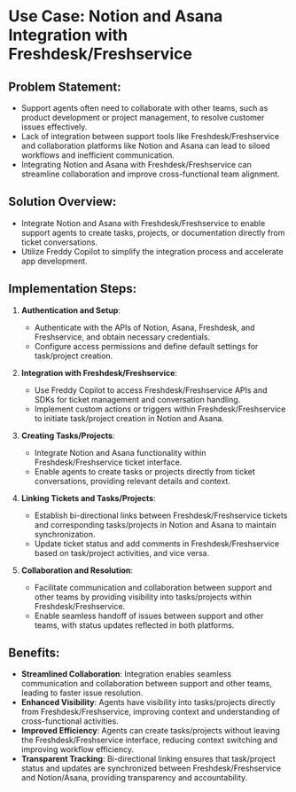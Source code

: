 # Use Case: Notion and Asana Integration with Freshdesk/Freshservice

## Problem Statement:
- Support agents often need to collaborate with other teams, such as product development or project management, to resolve customer issues effectively.
- Lack of integration between support tools like Freshdesk/Freshservice and collaboration platforms like Notion and Asana can lead to siloed workflows and inefficient communication.
- Integrating Notion and Asana with Freshdesk/Freshservice can streamline collaboration and improve cross-functional team alignment.

## Solution Overview:
- Integrate Notion and Asana with Freshdesk/Freshservice to enable support agents to create tasks, projects, or documentation directly from ticket conversations.
- Utilize Freddy Copilot to simplify the integration process and accelerate app development.

## Implementation Steps:

1. **Authentication and Setup**:
   - Authenticate with the APIs of Notion, Asana, Freshdesk, and Freshservice, and obtain necessary credentials.
   - Configure access permissions and define default settings for task/project creation.

2. **Integration with Freshdesk/Freshservice**:
   - Use Freddy Copilot to access Freshdesk/Freshservice APIs and SDKs for ticket management and conversation handling.
   - Implement custom actions or triggers within Freshdesk/Freshservice to initiate task/project creation in Notion and Asana.

3. **Creating Tasks/Projects**:
   - Integrate Notion and Asana functionality within Freshdesk/Freshservice ticket interface.
   - Enable agents to create tasks or projects directly from ticket conversations, providing relevant details and context.

4. **Linking Tickets and Tasks/Projects**:
   - Establish bi-directional links between Freshdesk/Freshservice tickets and corresponding tasks/projects in Notion and Asana to maintain synchronization.
   - Update ticket status and add comments in Freshdesk/Freshservice based on task/project activities, and vice versa.

5. **Collaboration and Resolution**:
   - Facilitate communication and collaboration between support and other teams by providing visibility into tasks/projects within Freshdesk/Freshservice.
   - Enable seamless handoff of issues between support and other teams, with status updates reflected in both platforms.

## Benefits:
- **Streamlined Collaboration**: Integration enables seamless communication and collaboration between support and other teams, leading to faster issue resolution.
- **Enhanced Visibility**: Agents have visibility into tasks/projects directly from Freshdesk/Freshservice, improving context and understanding of cross-functional activities.
- **Improved Efficiency**: Agents can create tasks/projects without leaving the Freshdesk/Freshservice interface, reducing context switching and improving workflow efficiency.
- **Transparent Tracking**: Bi-directional linking ensures that task/project status and updates are synchronized between Freshdesk/Freshservice and Notion/Asana, providing transparency and accountability.
